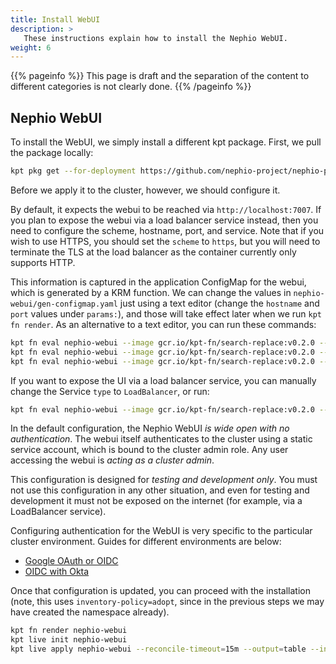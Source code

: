 ```yaml
---
title: Install WebUI
description: >
   These instructions explain how to install the Nephio WebUI.
weight: 6
---
```


{{% pageinfo %}}
This page is draft and the separation of the content to different categories is not clearly done. 
{{% /pageinfo %}}


## Nephio WebUI

To install the WebUI, we simply install a different kpt package. First, we pull the package locally:

```bash
kpt pkg get --for-deployment https://github.com/nephio-project/nephio-packages.git/nephio-webui@origin/v3.0.0
```

Before we apply it to the cluster, however, we should configure it.

By default, it expects the webui to be reached via `http://localhost:7007`. If you plan to expose the webui via a load
balancer service instead, then you need to configure the scheme, hostname, port, and service. Note that if you wish to
use HTTPS, you should set the `scheme` to `https`, but you will need to terminate the TLS at the load balancer as the
container currently only supports HTTP.

This information is captured in the application ConfigMap for the webui, which is generated by a KRM function. We can
change the values in `nephio-webui/gen-configmap.yaml` just using a text editor (change the `hostname` and `port` values
under `params:`), and those will take effect later when we run `kpt fn render`. As an alternative to a text editor, you
can run these commands:

```bash
kpt fn eval nephio-webui --image gcr.io/kpt-fn/search-replace:v0.2.0 --match-kind GenConfigMap -- 'by-path=params.scheme' 'put-value=SCHEME'
kpt fn eval nephio-webui --image gcr.io/kpt-fn/search-replace:v0.2.0 --match-kind GenConfigMap -- 'by-path=params.hostname' 'put-value=HOSTNAME'
kpt fn eval nephio-webui --image gcr.io/kpt-fn/search-replace:v0.2.0 --match-kind GenConfigMap -- 'by-path=params.port' 'put-value=PORT'
```

If you want to expose the UI via a load balancer service, you can manually change the Service `type` to `LoadBalancer`,
or run:

```bash
kpt fn eval nephio-webui --image gcr.io/kpt-fn/search-replace:v0.2.0 --match-kind Service -- 'by-path=spec.type' 'put-value=LoadBalancer'
```

In the default configuration, the Nephio WebUI *is wide open with no authentication*. The webui itself authenticates to
the cluster using a static service account, which is bound to the cluster admin role. Any user accessing the webui is
*acting as a cluster admin*.

This configuration is designed for *testing and development only*. You must not use this configuration in any other
situation, and even for testing and development it must not be exposed on the internet (for example, via a LoadBalancer
service).

Configuring authentication for the WebUI is very specific to the particular cluster environment. Guides for different
environments are below:

- [Google OAuth or OIDC](/content/en/docs/guides/install-guides/webui-auth-gcp.md)
- [OIDC with Okta](/content/en/docs/guides/install-guides/webui-auth-okta.md)

Once that configuration is updated, you can proceed with the installation (note, this uses `inventory-policy=adopt`,
since in the previous steps we may have created the namespace already).

```bash
kpt fn render nephio-webui
kpt live init nephio-webui
kpt live apply nephio-webui --reconcile-timeout=15m --output=table --inventory-policy=adopt
```
